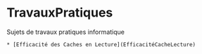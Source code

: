 # TravauxPratiques
Sujets de travaux pratiques informatique

    * [Efficacité des Caches en Lecture](EfficacitéCacheLecture)